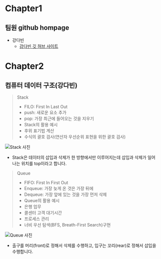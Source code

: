 # Chapter1  
## 팀원 github hompage  
+ 강다빈  
  + [강다빈 깃 허브 사이트](https://dabin0513.github.io/)  
  
# Chapter2  
## 컴퓨터 데이터 구조(강다빈)    
> Stack  
>+ FILO: First In Last Out  
>+ push: 새로운 요소 추가  
>+ pop: 가장 최근에 들어오는 것을 지우기    
>+ Stack의 활용 예시  
>  + 후위 표기법 계산  
>  + 수식의 괄호 검사(연산자 우선순위 표현을 위한 괄호 검사)  

![Stack 사진](https://user-images.githubusercontent.com/63287630/86358634-c5f74400-bcaa-11ea-9082-b3984a33a06e.png)  
+ Stack은 데이터의 삽입과 삭제가 한 방향에서만 이루어지는데 삽입과 삭제가 일어나는 위치를 top이라고 합니다.  

> Queue  
>+ FIFO: First In First Out  
>+ Enqueue: 가장 늦게 온 것은 가장 뒤에  
>+ Dequeue: 가장 앞에 있는 것을 가장 먼저 삭제  
>+ Queue의 활용 예시  
>  + 은행 업무  
>  + 콜센터 고객 대기시간  
>  + 프로세스 관리  
>  + 너비 우선 탐색(BFS, Breath-First Search)구현  

![Queue 사진](https://user-images.githubusercontent.com/63287630/86358684-ddcec800-bcaa-11ea-85fb-1e210287c388.png)  
+ 출구를 머리(front)로 정해서 삭제를 수행하고, 입구는 꼬리(rear)로 정해서 삽입을 수행합니다.  
 
